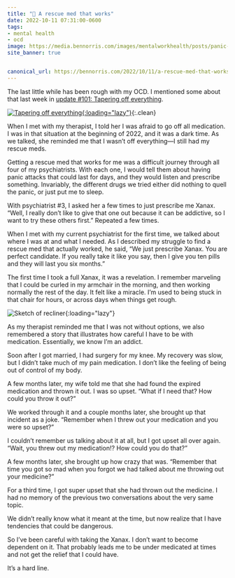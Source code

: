 ```yaml
---
title: "🧠 A rescue med that works"
date: 2022-10-11 07:31:00-0600
tags:
- mental health
- ocd
image: https://media.bennorris.com/images/mentalworkhealth/posts/panic-attack-recovery-zone.jpg
site_banner: true


canonical_url: https://bennorris.com/2022/10/11/a-rescue-med-that-works
---
```


The last little while has been rough with my OCD. I mentioned some about that last week in [update #101: Tapering off everything](https://bennorris.com/2022/10/07/tapering-off-everything).

[![Tapering off everything](https://media.bennorris.com/images/mentalworkhealth/posts/tapering-off-everything.jpg){:loading="lazy"}](https://bennorris.com/2022/10/07/tapering-off-everything){:.clean}

When I met with my therapist, I told her I was afraid to go off all medication. I was in that situation at the beginning of 2022, and it was a dark time. As we talked, she reminded me that I wasn’t off everything—I still had my rescue meds.

Getting a rescue med that works for me was a difficult journey through all four of my psychiatrists. With each one, I would tell them about having panic attacks that could last for days, and they would listen and prescribe something. Invariably, the different drugs we tried either did nothing to quell the panic, or just put me to sleep.

With psychiatrist #3, I asked her a few times to just prescribe me Xanax. “Well, I really don’t like to give that one out because it can be addictive, so I want to try these others first.” Repeated a few times.

When I met with my current psychiatrist for the first time, we talked about where I was at and what I needed. As I described my struggle to find a rescue med that actually worked, he said, “We just prescribe Xanax. You are perfect candidate. If you really take it like you say, then I give you ten pills and they will last you six months.”

The first time I took a full Xanax, it was a revelation. I remember marveling that I could be curled in my armchair in the morning, and then working normally the rest of the day. It felt like a miracle. I’m used to being stuck in that chair for hours, or across days when things get rough.

![Sketch of recliner](https://media.bennorris.com/images/mentalworkhealth/posts/panic-attack-recovery-zone.jpg){:loading="lazy"}

As my therapist reminded me that I was not without options, we also remembered a story that illustrates how careful I have to be with medication. Essentially, we know I’m an addict.

Soon after I got married, I had surgery for my knee. My recovery was slow, but I didn’t take much of my pain medication. I don’t like the feeling of being out of control of my body.

A few months later, my wife told me that she had found the expired medication and thrown it out. I was so upset. “What if I need that? How could you throw it out?”

We worked through it and a couple months later, she brought up that incident as a joke. “Remember when I threw out your medication and you were so upset?”

I couldn’t remember us talking about it at all, but I got upset all over again. “Wait, you threw out my medication!? How could you do that?”

A few months later, she brought up how crazy that was. “Remember that time you got so mad when you forgot we had talked about me throwing out your medicine?”

For a third time, I got super upset that she had thrown out the medicine. I had no memory of the previous two conversations about the very same topic.

We didn’t really know what it meant at the time, but now realize that I have tendencies that could be dangerous.

So I’ve been careful with taking the Xanax. I don’t want to become dependent on it. That probably leads me to be under medicated at times and not get the relief that I could have.

It’s a hard line.



